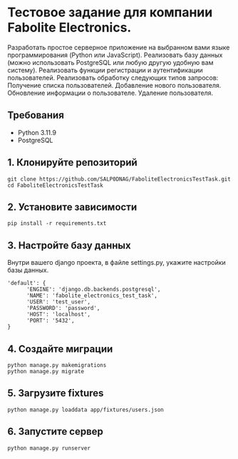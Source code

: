 # Тестовое задание для компании Fabolite Electronics.
Разработать простое серверное приложение на выбранном вами языке программирования (Python или JavaScript).
Реализовать базу данных (можно использовать PostgreSQL или любую другую удобную вам систему).
Реализовать функции регистрации и аутентификации пользователей.
Реализовать обработку следующих типов запросов:
  Получение списка пользователей.
  Добавление нового пользователя.
  Обновление информации о пользователе.
  Удаление пользователя.
## Требования
- Python 3.11.9
- PostgreSQL
## 1. Клонируйте репозиторий 
```
git clone https://github.com/SALP0DNAG/FaboliteElectronicsTestTask.git
cd FaboliteElectronicsTestTask
```
## 2. Установите зависимости
```
pip install -r requirements.txt
```
## 3. Настройте базу данных
Внутри вашего django проекта, в файле settings.py, укажите настройки базы данных.
```
'default': {
      'ENGINE': 'django.db.backends.postgresql',
      'NAME': 'fabolite_electronics_test_task',
      'USER': 'test_user',
      'PASSWORD': 'password',
      'HOST': 'localhost',
      'PORT': '5432',
}
```
## 4. Создайте миграции
```
python manage.py makemigrations
python manage.py migrate
```
## 5. Загрузите fixtures
```
python manage.py loaddata app/fixtures/users.json
```
## 6. Запустите сервер
```
python manage.py runserver
```
